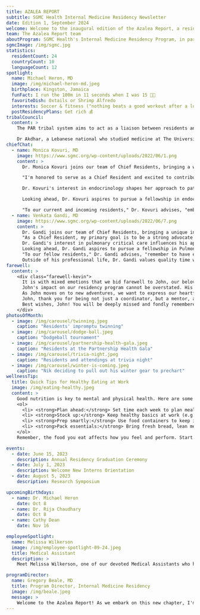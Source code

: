```yaml
---
title: AZALEA REPORT
subtitle: SGMC Health Internal Medicine Residency Newsletter
date: Edition 1, September 2024
welcome: Welcome to the inaugural edition of the Azalea Report, a resident-led e-newsletter for the Internal Medicine Residency program at South Georgia Health in Valdosta, Georgia. We chose the name "Azalea Report" to honor Valdosta's nickname as the "Azalea City," reflecting our aim to flourish and showcase the best of our program, much like the vibrant azaleas that bloom across our city each spring. In this first edition, we're excited to spotlight outstanding residents, share program achievements, and hear from our newly appointed Chief Residents about their plans for the coming year. We'll also feature a section on community engagement, highlighting how our residents contribute to Valdosta and surrounding areas. Whether you're a current resident, faculty member, prospective applicant, or simply interested in our program, we invite you to explore the Azalea Report and join us on this exciting journey of growth and excellence in medical education.
team: The Azalea Report team
aboutProgram: SGMC Health's Internal Medicine Residency Program, in partnership with Mercer University School of Medicine, aims to create a broader pipeline of doctors in Georgia, especially in rural communities. Our program combines academic excellence with hands-on experience, leveraging SGMC Health's highly capable health delivery system. Under the leadership of Dr. Gregory Beale, Program Director, and Dr. Leslie Lamptey, Associate Program Director, we are committed to educating physicians to meet the primary care and healthcare needs of rural and medically underserved areas of Georgia.
sgmcImage: /img/sgmc.jpg
statistics:
  residentCount: 24
  countryCount: 10
  languageCount: 12
spotlight:
  name: Michael Heron, MD
  image: /img/michael-heron-md.jpeg
  birthplace: Kingston, Jamaica
  funFact: I run the 100m in 11 seconds when I was 15 🏃🏾
  favoriteDish: Oxtails or Shrimp Alfredo
  interests: Soccer & fitness ("nothing beats a good workout after a long day of work")
  postResidencyPlans: Get rich 💰
tribalCouncil:
  content: >
    The PAR tribal system aims to act as a liaison between residents and GME focusing on resident wellness, building camaraderie and improving the resident experience. The PAR resident body recently voted for Dr Ghida Akdhar as the new Vice President, with Dr Danhely Cruz continuing on as our president. We thank Dr Sheri Walls for all her hardwork and dedication in advocating for the resident body and improving the resident experience. 

    Dr Akdhar, a Lebanese national who studied medicine at The Universite Saint Joseph in Lebanon, is excited for her new role and is committed to the continued improvement of resident well-being. "I was always drawn to extracurricular activities where I can voice my opinion, advocate for change and develop my leadership skills. I don't believe that we have to be in any titled position to have a leading role in change, but I did want to be held accountable for my work, and that's why I decided to run for a leadership position in the Tribal Council. I really believe we can shape residency into what it's supposed to be, an enjoyable training experience that does not come at the cost of our well-being."
chiefChat:
  - name: Monica Kovuri, MD
    image: https://www.sgmc.org/wp-content/uploads/2022/06/1.png
    content: >
      Dr. Monica Kovuri joins our team of Chief Residents, bringing a wealth of diverse experience and a passion for endocrinology. A graduate of Sri Devaraj Urs Medical College, Dr. Kovuri has demonstrated exceptional clinical skills and leadership throughout her residency.

      "I'm honored to serve as a Chief Resident and excited to contribute to our program's growth," says Dr. Kovuri. "My goal is to foster an environment of continuous learning and support for our residents, particularly in research and specialized areas like endocrinology."

      Dr. Kovuri's interest in endocrinology shapes her approach to patient care and resident education. She plans to organize focused workshops and case discussions in this field, benefiting residents interested in metabolic disorders and hormone-related conditions.

      Looking ahead, Dr. Kovuri aspires to pursue a fellowship in endocrinology, where she hopes to further specialize and contribute to advancements in the field. Her dedication to this subspecialty will undoubtedly enrich our program's curriculum and inspire residents with similar interests.

      "To our current and incoming residents," Dr. Kovuri advises, "embrace every learning opportunity, stay curious, and don't hesitate to explore your specific areas of interest within internal medicine. The depth and breadth of our field offer endless possibilities for growth and specialization."
  - name: Venkata Gandi, MD
    image: https://www.sgmc.org/wp-content/uploads/2022/06/7.png
    content: >
      Dr. Gandi joins our team of Chief Residents, bringing a unique international perspective and a keen interest in pulmonary critical care. A graduate of St. Matthew's University School of Medicine in Grand Cayman, Dr. Gandi has consistently demonstrated exceptional clinical acumen and leadership throughout his residency.
      "As a Chief Resident, my primary goal is to be a strong advocate for our residents at both the GME and attending physician levels," says Dr. Gandi. "I understand the challenges of residency and believe that robust support from leadership can significantly enhance the learning experience."
      Dr. Gandi's interest in pulmonary critical care influences his approach to patient management and resident education. He plans to organize specialized workshops and case discussions in this field, benefiting residents interested in pulmonary disorders and critical care medicine.
      Looking ahead, Dr. Gandi aspires to pursue a fellowship in Pulmonary Critical Care, where he hopes to further specialize and contribute to advancements in the field. His dedication to this subspecialty will undoubtedly enrich our program's curriculum and inspire residents with similar interests.
      "To our fellow residents," Dr. Gandi advises, "remember to have each other's backs. Our diverse backgrounds are our strength – let's learn from one another and grow together. When things get challenging, there's nothing more valuable than the support of your colleagues."
      Outside of his professional life, Dr. Gandi values quality time with his wife and enjoys traveling, maintaining a balance that enhances both his personal growth and medical career.
farewell:
  content: >
    <div class="farewell-kevin">
      It is with mixed emotions that we bid farewell to John, our beloved residency coordinator. For years, John has been the heart and soul of our program, guiding residents through the complexities of their medical journey with unwavering dedication and a warm smile.
      John's impact on our residency program cannot be overstated. His organizational skills kept our program running smoothly, while his compassionate nature provided comfort and support during challenging times. From managing rotations to organizing social events, John's attention to detail and genuine care for each resident's well-being have been instrumental in creating a positive and nurturing learning environment.
      As John moves on to new adventures, we want to express our heartfelt gratitude for his years of service. His legacy of kindness, efficiency, and commitment will continue to inspire us. While we will miss his daily presence, the lessons he taught us about professionalism, empathy, and the importance of community in medical education will remain with us throughout our careers.
      John, thank you for being not just a coordinator, but a mentor, a friend, and a pillar of support. Your impact on our lives and careers is immeasurable. We wish you the very best in your future endeavors and hope you'll always remember the positive influence you've had on countless residents at SGMC.
      Best wishes, John! You will be deeply missed and fondly remembered.
    </div>
photosOfMonth:
  - image: /img/carousel/twinning.jpeg
    caption: "Residents' impromptu twinning"
  - image: /img/carousel/dodge-ball.jpeg
    caption: "Dodgeball tournament"
  - image: /img/carousel/partnership-health-gala.jpeg
    caption: "Residents at the Partnership Health Gala"
  - image: /img/carousel/trivia-night.jpeg
    caption: "Residents and attendings at trivia night"
  - image: /img/carousel/winter-is-coming.jpeg
    caption: "Nik deciding to pull out his winter gear to prechart"
wellnessTip:
  title: Quick Tips for Healthy Eating at Work
  image: /img/eating-healthy.jpeg
  content: >
    Good nutrition is key to mental and physical health. Here are some tips to eat healthier at work:
    <ol>
      <li> <strong>Plan ahead:</strong> Set time each week to plan meals and shop for groceries.</li>
      <li> <strong>Stock up:</strong> Keep healthy basics at work (e.g., whole grain crackers, fruit, yogurt)</li>
      <li> <strong>Prep smartly:</strong> Use food containers to keep ingredients separate until eating</li>
      <li> <strong>Pack essentials:</strong> Bring fresh bread, lean meats, salad extras, and healthy snacks</li>
    </ol>
    Remember, the food you eat affects how you feel and perform. Start small and build healthier habits over time!

events:
  - date: June 15, 2023
    description: Annual Residency Graduation Ceremony
  - date: July 1, 2023
    description: Welcome New Interns Orientation
  - date: August 5, 2023
    description: Research Symposium

upcomingBirthdays:
  - name: Dr. Michael Heron
    date: Oct 8
  - name: Dr. Rija Chaudhary
    date: Oct 8
  - name: Cathy Dean
    date: Nov 16

employeeSpotlight:
  name: Melissa Wilkerson
  image: /img/employee-spotlight-09-24.jpeg
  title: Medical Assistant
  description: >
    Meet Melissa Wilkerson, one of our devoted Medical Assistants who has been with our clinic since its opening in August 2022. Melissa is passionate about her work and equally dedicated to her family life. When not providing excellent care to our patients, she can often be found cheering on her daughter at softball games. Melissa also enjoys quality time with family and friends. Her long-standing commitment and experience make her an invaluable member of our team.

programDirector:
  name: Gregory Beale, MD
  title: Program Director, Internal Medicine Residency
  image: /img/beale.jpeg
  message: >
    Welcome to the Azalea Report! As we embark on this new chapter, I'm filled with pride and excitement for what lies ahead. Our residency program is more than just medical training; it's a journey of growth, discovery, and transformation. Remember, each challenge you face is an opportunity to learn and excel. Embrace the diversity of our program, support one another, and never lose sight of the compassionate care that defines our profession. Together, we will shape the future of healthcare and make a lasting impact on our community. Your dedication inspires us all, and I look forward to witnessing your continued success and growth.
---
```


